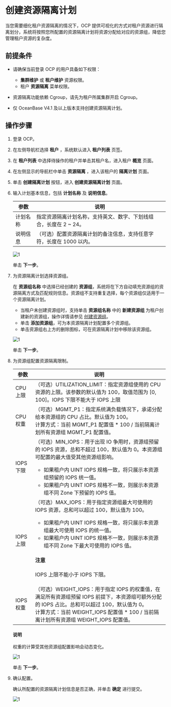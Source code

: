 # 创建资源隔离计划

当您需要细化租户资源隔离的情况下，OCP 提供可视化的方式对租户资源进行隔离划分，系统将按照您所配置的资源隔离计划将资源分配给对应的资源组，降低您管理租户资源的复杂度。

## 前提条件

* 请确保当前登录 OCP 的用户具备如下权限：

  * **集群维护** 或 **租户维护** 资源权限。
  * 租户 **资源隔离** 菜单权限。

* 资源隔离功能依赖 Cgroup，请先为租户所属集群开启 Cgroup。
* 仅 OceanBase V4.1 及以上版本支持创建资源隔离计划。

## 操作步骤

1. 登录 OCP。

2. 在左侧导航栏选择 **租户** ，系统默认进入 **租户列表** 页签。

3. 在 **租户列表** 中选择待操作的租户并单击其租户名，进入租户 **概览** 页面。

4. 在左侧显示的导航栏中单击 **资源隔离** ，进入该租户的 **隔离计划** 页面。

5. 单击 **创建隔离计划** 按钮，进入 **创建资源隔离计划** 页面。

6. 输入计划基本信息，包括 **计划名称** 及 **说明信息**。

    |  参数  |  说明   |
    |--------|---------|
    |  计划名称      |  指定资源隔离计划名称，支持英文、数字、下划线组合，长度在 2 ~ 24。       |
    |  说明信息      |  （可选）配置资源隔离计划的备注信息，支持任意字符，长度在 1000 以内。       |

    ![1](https://obbusiness-private.oss-cn-shanghai.aliyuncs.com/doc/img/ocp/420/%E8%B5%84%E6%BA%90%E9%9A%94%E7%A6%BB%E8%AE%A1%E5%88%92.png)

    单击 **下一步**。

7. 为资源隔离计划选择资源组。

    在 **资源组名称** 中选择已经创建的 **资源组**，系统将在下方自动填充资源组的资源隔离方式及匹配规则信息。资源组不支持重复选择，每个资源组仅适用于一个资源隔离计划。

    * 当租户未创建资源组时，支持单击 **资源组名称** 中的 **新建资源组** 为租户创建新的资源组，操作详情请参见 [创建资源组](200.create-a-resource-group.md)。
    * 单击 **添加资源组**，可为本资源隔离计划配置多个资源组。
    * 单击资源组右上方的删除图标，可在资源隔离计划中移除该资源组。

    ![1](https://obbusiness-private.oss-cn-shanghai.aliyuncs.com/doc/img/ocp/420/%E8%B5%84%E6%BA%90%E7%BB%84%E9%85%8D%E7%BD%AE.png)

    单击 **下一步**。

8. 为资源组配置资源隔离限制。

    |  参数  |  说明   |
    |--------|---------|
    |  CPU 上限      |  （可选）UTILIZATION_LIMIT：指定资源组使用的 CPU 资源的上限。该参数的默认值为 100，取值范围为 [0, 100]。IOPS 下限不能大于 IOPS 上限       |
    |  CPU 权重      |  （可选）MGMT_P1：指定系统满负载情况下，承诺分配给本资源组的 CPU 占比。默认值为 100。 </br> 计算方式：当前 MGMT_P1 配置值 * 100 / 当前隔离计划所有资源组 MGMT_P1 配置值。      |
    |  IOPS 下限      |  （可选）MIN_IOPS：用于出现 IO 争用时，资源组预留的 IOPS 资源，总和不超过 100，默认值为 0。本资源组可配置的最大值受其他资源组影响。<ul><li>如果租户内 UINT IOPS 规格一致，将只展示本资源组预留的 IOPS 统一值。</li><li>如果租户内 UINT IOPS 规格不一致，则展示本资源组不同 Zone 下预留的 IOPS 值。</li></ul>       |
    |  IOPS 上限      |  （可选）MAX_IOPS：用于指定资源组最大可使用的 IOPS 资源，总和可以超过 100，默认值为 100。<ul><li>如果租户内 UINT IOPS 规格一致，将只展示本资源组最大可使用 IOPS 的统一值。</li><li>如果租户内 UINT IOPS 规格不一致，则展示本资源组不同 Zone 下最大可使用的 IOPS 值。</li></ul> <main id="notice" type='notice'><h4>注意</h4><p>IOPS 上限不能小于 IOPS 下限。</p></main>      |
    |  IOPS 权重      |  （可选）WEIGHT_IOPS：用于指定 IOPS 的权重值，在满足所有资源组预留 IOPS 前提下，本资源组可额外分配的 IOPS 占比。总和可以超过 100，默认值为 0。<br>计算方式：当前 WEIGHT_IOPS 配置值 * 100 / 当前隔离计划所有资源组 WEIGHT_IOPS 配置值。      |

    <main id="notice" type='explain'>
    <h4>说明</h4>
    <p>权重的计算受其他资源组配置影响会动态变化。</p>
    </main>

    ![1](https://obbusiness-private.oss-cn-shanghai.aliyuncs.com/doc/img/ocp/420/%E8%B5%84%E6%BA%90%E9%9A%94%E7%A6%BB%E9%99%90%E5%88%B6.png)

    单击 **下一步**。

9. 确认配置。

    确认所配置的资源隔离计划信息是否正确，并单击 **确定** 进行提交。

    ![1](https://obbusiness-private.oss-cn-shanghai.aliyuncs.com/doc/img/ocp/420/%E7%A1%AE%E8%AE%A4%E9%85%8D%E7%BD%AE%E4%BF%A1%E6%81%AF.png)

